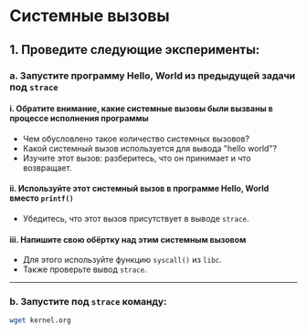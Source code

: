 # Системные вызовы

## 1. Проведите следующие эксперименты:

### a. Запустите программу Hello, World из предыдущей задачи под `strace`

#### i. Обратите внимание, какие системные вызовы были вызваны в процессе исполнения программы

- Чем обусловлено такое количество системных вызовов?
- Какой системный вызов используется для вывода "hello world"?
- Изучите этот вызов: разберитесь, что он принимает и что возвращает.

#### ii. Используйте этот системный вызов в программе Hello, World вместо `printf()`

- Убедитесь, что этот вызов присутствует в выводе `strace`.

#### iii. Напишите свою обёртку над этим системным вызовом

- Для этого используйте функцию `syscall()` из `libc`.
- Также проверьте вывод `strace`.

---

### b. Запустите под `strace` команду:

```bash
wget kernel.org
